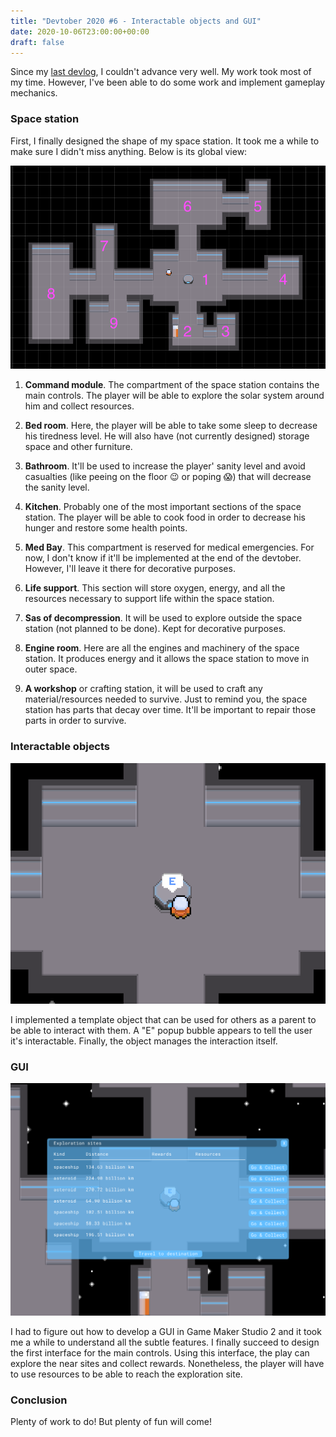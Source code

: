```yaml
---
title: "Devtober 2020 #6 - Interactable objects and GUI"
date: 2020-10-06T23:00:00+00:00
draft: false
---
```


Since my [last devlog](https://cesumilo.github.io/devtober-5), I couldn't advance very well. My work took most of my time. However, I've been able to do some work and implement gameplay mechanics.

### Space station

First, I finally designed the shape of my space station. It took me a while to make sure I didn't miss anything. Below is its global view:

![space_station](/assets/images/devtober2020/2020-10-12/space_station.png)

1. **Command module**. The compartment of the space station contains the main controls. The player will be able to explore the solar system around him and collect resources.

2. **Bed room**. Here, the player will be able to take some sleep to decrease his tiredness level. He will also have (not currently designed) storage space and other furniture.

3. **Bathroom**. It'll be used to increase the player' sanity level and avoid casualties (like peeing on the floor :wink: or poping :scream:) that will decrease the sanity level.

4. **Kitchen**. Probably one of the most important sections of the space station. The player will be able to cook food in order to decrease his hunger and restore some health points.

5. **Med Bay**. This compartment is reserved for medical emergencies. For now, I don't know if it'll be implemented at the end of the devtober. However, I'll leave it there for decorative purposes.

6. **Life support**. This section will store oxygen, energy, and all the resources necessary to support life within the space station.

7. **Sas of decompression**. It will be used to explore outside the space station (not planned to be done). Kept for decorative purposes.

8. **Engine room**. Here are all the engines and machinery of the space station. It produces energy and it allows the space station to move in outer space.

9. **A workshop** or crafting station, it will be used to craft any material/resources needed to survive. Just to remind you, the space station has parts that decay over time. It'll be important to repair those parts in order to survive.

### Interactable objects

![interactable_object](/assets/images/devtober2020/2020-10-12/interactable_objects.png)

I implemented a template object that can be used for others as a parent to be able to interact with them. A "E" popup bubble appears to tell the user it's interactable. Finally, the object manages the interaction itself.

### GUI

![gui](/assets/images/devtober2020/2020-10-12/gui.png)

I had to figure out how to develop a GUI in Game Maker Studio 2 and it took me a while to understand all the subtle features. I finally succeed to design the first interface for the main controls. Using this interface, the play can explore the near sites and collect rewards. Nonetheless, the player will have to use resources to be able to reach the exploration site.

### Conclusion

Plenty of work to do! But plenty of fun will come!
